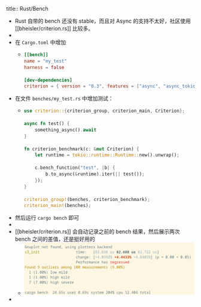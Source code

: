 title:: Rust/Bench

- Rust 自带的 bench 还没有 stable，而且对 Async 的支持不太好，社区使用 [[bheisler/criterion.rs]] 比较多。
-
- 在 `Cargo.toml` 中增加
	- ```toml
	  [[bench]]
	  name = "my_test"
	  harness = false
	  
	  [dev-dependencies]
	  criterion = { version = "0.3", features = ["async", "async_tokio"] }
	  ```
- 在文件 `benches/my_test.rs` 中增加测试：
	- ```rust
	  use criterion::{criterion_group, criterion_main, Criterion};
	  
	  async fn test() {
	      something_async().await
	  }
	  
	  fn criterion_benchmark(c: &mut Criterion) {
	      let runtime = tokio::runtime::Runtime::new().unwrap();
	  
	      c.bench_function("test", |b| {
	          b.to_async(&runtime).iter(|| test());
	      });
	  }
	  
	  criterion_group!(benches, criterion_benchmark);
	  criterion_main!(benches);
	  ```
- 然后运行 `cargo bench` 即可
-
- [[bheisler/criterion.rs]] 会自动记录之前的 bench 结果，然后展示两次 bench 之间的差值，还是挺好用的
	- ![image.png](../assets/image_1644930943206_0.png)
-